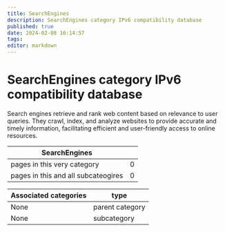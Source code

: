 ```yaml
---
title: SearchEngines
description: SearchEngines category IPv6 compatibility database
published: true
date: 2024-02-08 16:14:57 
tags:
editor: markdown
---
```


# SearchEngines category IPv6 compatibility database


Search engines retrieve and rank web content based on relevance to user queries. They crawl, index, and analyze websites to provide accurate and timely information, facilitating efficient and user-friendly access to online resources.


| SearchEngines   |   |
| - | - |
| pages in this very category | 0 |
| pages in this and all subcateogires | 0 |

| Associated categories | type |
| - | - |
| None | parent category |
| None | subcategory |